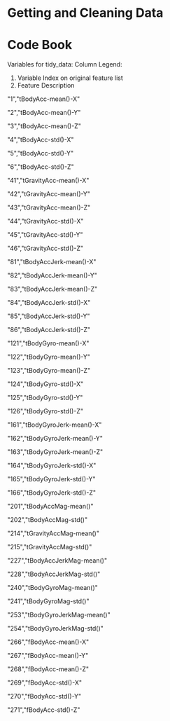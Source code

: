 # Getting and Cleaning Data
# Code Book

Variables for tidy_data:
Column Legend: 
1. Variable Index on original feature list
2. Feature Description

"1","tBodyAcc-mean()-X"

"2","tBodyAcc-mean()-Y"

"3","tBodyAcc-mean()-Z"

"4","tBodyAcc-std()-X"

"5","tBodyAcc-std()-Y"

"6","tBodyAcc-std()-Z"

"41","tGravityAcc-mean()-X"

"42","tGravityAcc-mean()-Y"

"43","tGravityAcc-mean()-Z"

"44","tGravityAcc-std()-X"

"45","tGravityAcc-std()-Y"

"46","tGravityAcc-std()-Z"

"81","tBodyAccJerk-mean()-X"

"82","tBodyAccJerk-mean()-Y"

"83","tBodyAccJerk-mean()-Z"

"84","tBodyAccJerk-std()-X"

"85","tBodyAccJerk-std()-Y"

"86","tBodyAccJerk-std()-Z"

"121","tBodyGyro-mean()-X"

"122","tBodyGyro-mean()-Y"

"123","tBodyGyro-mean()-Z"

"124","tBodyGyro-std()-X"

"125","tBodyGyro-std()-Y"

"126","tBodyGyro-std()-Z"

"161","tBodyGyroJerk-mean()-X"

"162","tBodyGyroJerk-mean()-Y"

"163","tBodyGyroJerk-mean()-Z"

"164","tBodyGyroJerk-std()-X"

"165","tBodyGyroJerk-std()-Y"

"166","tBodyGyroJerk-std()-Z"

"201","tBodyAccMag-mean()"

"202","tBodyAccMag-std()"

"214","tGravityAccMag-mean()"

"215","tGravityAccMag-std()"

"227","tBodyAccJerkMag-mean()"

"228","tBodyAccJerkMag-std()"

"240","tBodyGyroMag-mean()"

"241","tBodyGyroMag-std()"

"253","tBodyGyroJerkMag-mean()"

"254","tBodyGyroJerkMag-std()"

"266","fBodyAcc-mean()-X"

"267","fBodyAcc-mean()-Y"

"268","fBodyAcc-mean()-Z"

"269","fBodyAcc-std()-X"

"270","fBodyAcc-std()-Y"

"271","fBodyAcc-std()-Z"
